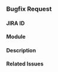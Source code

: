 ### Bugfix Request

#### JIRA ID
<!-- Provide a detailed description of the feature -->

#### Module
<!-- Provide a detailed description of the feature -->

#### Description
<!-- Provide a detailed description of the feature -->

#### Related Issues
<!-- Link any related GitHub issues here -->
